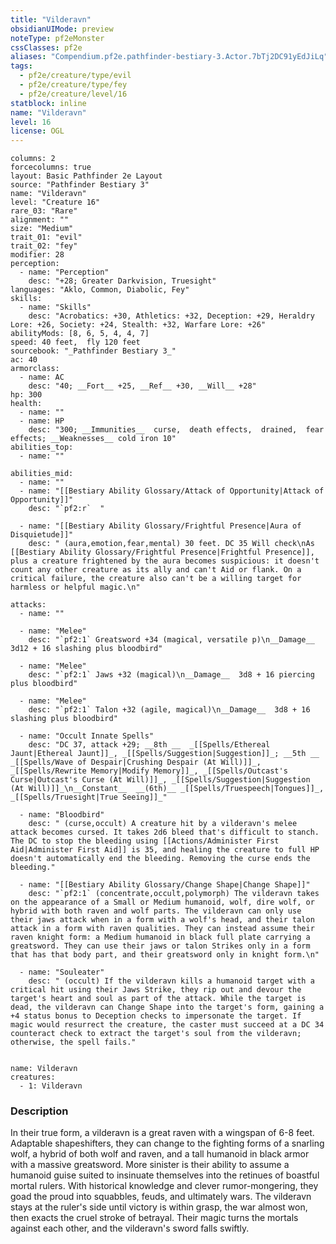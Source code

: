 ```yaml
---
title: "Vilderavn"
obsidianUIMode: preview
noteType: pf2eMonster
cssClasses: pf2e
aliases: "Compendium.pf2e.pathfinder-bestiary-3.Actor.7bTj2DC91yEdJiLq" 
tags:
  - pf2e/creature/type/evil
  - pf2e/creature/type/fey
  - pf2e/creature/level/16
statblock: inline
name: "Vilderavn"
level: 16
license: OGL
---
```


```statblock
columns: 2
forcecolumns: true
layout: Basic Pathfinder 2e Layout
source: "Pathfinder Bestiary 3"
name: "Vilderavn"
level: "Creature 16"
rare_03: "Rare"
alignment: ""
size: "Medium"
trait_01: "evil"
trait_02: "fey"
modifier: 28
perception:
  - name: "Perception"
    desc: "+28; Greater Darkvision, Truesight"
languages: "Aklo, Common, Diabolic, Fey"
skills:
  - name: "Skills"
    desc: "Acrobatics: +30, Athletics: +32, Deception: +29, Heraldry Lore: +26, Society: +24, Stealth: +32, Warfare Lore: +26"
abilityMods: [8, 6, 5, 4, 4, 7]
speed: 40 feet,  fly 120 feet
sourcebook: "_Pathfinder Bestiary 3_"
ac: 40
armorclass:
  - name: AC
    desc: "40; __Fort__ +25, __Ref__ +30, __Will__ +28"
hp: 300
health:
  - name: ""
  - name: HP
    desc: "300; __Immunities__  curse,  death effects,  drained,  fear effects; __Weaknesses__ cold iron 10"
abilities_top:
  - name: ""

abilities_mid:
  - name: ""
  - name: "[[Bestiary Ability Glossary/Attack of Opportunity|Attack of Opportunity]]"
    desc: "`pf2:r`  "

  - name: "[[Bestiary Ability Glossary/Frightful Presence|Aura of Disquietude]]"
    desc: " (aura,emotion,fear,mental) 30 feet. DC 35 Will check\nAs [[Bestiary Ability Glossary/Frightful Presence|Frightful Presence]], plus a creature frightened by the aura becomes suspicious: it doesn't count any other creature as its ally and can't Aid or flank. On a critical failure, the creature also can't be a willing target for harmless or helpful magic.\n"

attacks:
  - name: ""

  - name: "Melee"
    desc: "`pf2:1` Greatsword +34 (magical, versatile p)\n__Damage__  3d12 + 16 slashing plus bloodbird"

  - name: "Melee"
    desc: "`pf2:1` Jaws +32 (magical)\n__Damage__  3d8 + 16 piercing plus bloodbird"

  - name: "Melee"
    desc: "`pf2:1` Talon +32 (agile, magical)\n__Damage__  3d8 + 16 slashing plus bloodbird"

  - name: "Occult Innate Spells"
    desc: "DC 37, attack +29; __8th __  _[[Spells/Ethereal Jaunt|Ethereal Jaunt]]_, _[[Spells/Suggestion|Suggestion]]_; __5th __  _[[Spells/Wave of Despair|Crushing Despair (At Will)]]_, _[[Spells/Rewrite Memory|Modify Memory]]_, _[[Spells/Outcast's Curse|Outcast's Curse (At Will)]]_, _[[Spells/Suggestion|Suggestion (At Will)]]_\n__Constant__  __(6th)__ _[[Spells/Truespeech|Tongues]]_, _[[Spells/Truesight|True Seeing]]_"

  - name: "Bloodbird"
    desc: " (curse,occult) A creature hit by a vilderavn's melee attack becomes cursed. It takes 2d6 bleed that's difficult to stanch. The DC to stop the bleeding using [[Actions/Administer First Aid|Administer First Aid]] is 35, and healing the creature to full HP doesn't automatically end the bleeding. Removing the curse ends the bleeding."

  - name: "[[Bestiary Ability Glossary/Change Shape|Change Shape]]"
    desc: "`pf2:1` (concentrate,occult,polymorph) The vilderavn takes on the appearance of a Small or Medium humanoid, wolf, dire wolf, or hybrid with both raven and wolf parts. The vilderavn can only use their jaws attack when in a form with a wolf's head, and their talon attack in a form with raven qualities. They can instead assume their raven knight form: a Medium humanoid in black full plate carrying a greatsword. They can use their jaws or talon Strikes only in a form that has that body part, and their greatsword only in knight form.\n"

  - name: "Souleater"
    desc: " (occult) If the vilderavn kills a humanoid target with a critical hit using their Jaws Strike, they rip out and devour the target's heart and soul as part of the attack. While the target is dead, the vilderavn can Change Shape into the target's form, gaining a +4 status bonus to Deception checks to impersonate the target. If magic would resurrect the creature, the caster must succeed at a DC 34 counteract check to extract the target's soul from the vilderavn; otherwise, the spell fails."
 
```

```encounter-table
name: Vilderavn
creatures:
  - 1: Vilderavn
```


### Description
In their true form, a vilderavn is a great raven with a wingspan of 6-8 feet. Adaptable shapeshifters, they can change to the fighting forms of a snarling wolf, a hybrid of both wolf and raven, and a tall humanoid in black armor with a massive greatsword. More sinister is their ability to assume a humanoid guise suited to insinuate themselves into the retinues of boastful mortal rulers. With historical knowledge and clever rumor-mongering, they goad the proud into squabbles, feuds, and ultimately wars. The vilderavn stays at the ruler's side until victory is within grasp, the war almost won, then exacts the cruel stroke of betrayal. Their magic turns the mortals against each other, and the vilderavn's sword falls swiftly.
